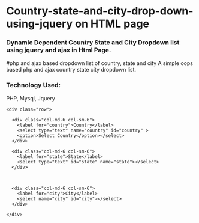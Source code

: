 # Country-state-and-city-drop-down-using-jquery on HTML page


<!DOCTYPE html>
<html lang="en">
<head>
<!-- META -->
<meta charset="utf-8">
<meta http-equiv="X-UA-Compatible" content="IE=edge">

<!-- PAGE TITLE -->

</head>

<body>
	<h3>Dynamic Dependent Country State and City Dropdown list using jquery and ajax in Html Page.</h3>
<p>#php and ajax based dropdown list of country, state and city A simple oops based php and ajax country state city dropdown list.</p>

<p><h3>Technology Used:</h3> PHP, Mysql, Jquery</p>

<!--Course -->
<form action="" name="frm" method="post">
<section class="courses-section">
  
    <div class="row">
	
	  <div class="col-md-6 col-sm-6">
        <label for="country">Country</label>
        <select type="text" name="country" id="country" >
		<option>Select Country</option></select>
      </div>
	  
      <div class="col-md-6 col-sm-6">
        <label for="state">State</label>
        <select type="text" id="state" name="state"></select>
      </div>
      
    
      
	  <div class="col-md-6 col-sm-6">
        <label for="city">City</label>
        <select name="city" id="city"></select>
      </div>
	  
    </div>
   
  </div>
</section>
</form>

</body>
</html>


		
